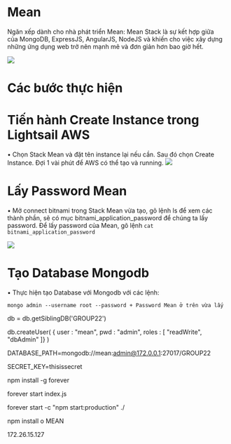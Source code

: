 # Mean
Ngăn xếp dành cho nhà phát triển Mean: Mean Stack là sự kết hợp giữa của MongoDB, ExpressJS, AngularJS, NodeJS và khiến cho việc xây dựng những ứng dụng web trở nên mạnh mẽ và đơn giản hơn bao giờ hết.

<img src="https://github.com/ThaiHaiDev/Mean/blob/main/Images/bandicam%202021-12-03%2017-01-26-743.jpg?raw=true">

# Các bước thực hiện
  # Tiến hành Create Instance trong Lightsail AWS
  • Chọn Stack Mean và đặt tên instance lại nếu cần. Sau đó chọn Create Instance. Đợi 1 vài phút để AWS có thể tạo và running.
  <img src="https://github.com/ThaiHaiDev/Mean/blob/main/Images/bandicam%202021-12-13%2010-25-33-075.jpg?raw=true" >
  
  # Lấy Password Mean
  • Mở connect bitnami trong Stack Mean vừa tạo, gõ lệnh ls để xem các thành phần, sẽ có mục bitnami_application_password để chúng ta lấy password. Để lấy password của Mean, gõ lệnh `cat bitnami_application_password` 
  
  <img src="https://github.com/ThaiHaiDev/Mean/blob/main/Images/bandicam%202021-12-13%2010-29-38-872.jpg?raw=true">
  
  # Tạo Database Mongodb
  • Thực hiện tạo Database với Mongodb với các lệnh:
  
  `mongo admin --username root --password + Password Mean ở trên vừa lấy`
  
  db = db.getSiblingDB('GROUP22')
  
  db.createUser( { user : "mean", pwd : "admin", roles : [ "readWrite", "dbAdmin" ]} )
  
  DATABASE_PATH=mongodb://mean:admin@172.0.0.1:27017/GROUP22
  
  SECRET_KEY=thisissecret
  
  npm install -g forever
  
  forever start index.js
  
  forever start -c "npm start:production" ./
  
  npm install o MEAN
  
  172.26.15.127
